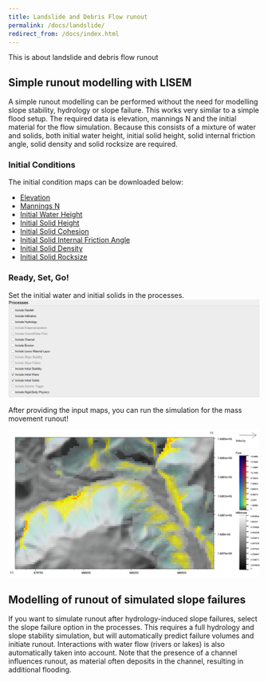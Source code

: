 ```yaml
---
title: Landslide and Debris Flow runout
permalink: /docs/landslide/
redirect_from: /docs/index.html
---
```


This is about landslide and debris flow runout

## Simple runout modelling with LISEM
A simple runout modelling can be performed without the need for modelling slope stability, hydrology or slope failure.
This works very similar to a simple flood setup. 
The required data is elevation, mannings N and the initial material for the flow simulation.
Because this consists of a mixture of water and solids, both initial water height, initial solid height, solid internal friction angle, solid density and solid rocksize are required.

### Initial Conditions
The initial condition maps can be downloaded below:

* [Elevation](https://sourceforge.net/projects/lisem/files/LISEM%20%28beta%20release%20new%20software%29/ExampleGeoData/GrandBay/dem.map/download)
* [Mannings N](https://sourceforge.net/projects/lisem/files/LISEM%20%28beta%20release%20new%20software%29/ExampleGeoData/GrandBay/n.map/download)
* [Initial Water Height](https://sourceforge.net/projects/lisem/files/LISEM%20%28beta%20release%20new%20software%29/ExampleGeoData/GrandBay/initialfh.map/download)
* [Initial Solid Height](https://sourceforge.net/projects/lisem/files/LISEM%20%28beta%20release%20new%20software%29/ExampleGeoData/GrandBay/initialsh.map/download)
* [Initial Solid Cohesion](https://sourceforge.net/projects/lisem/files/LISEM%20%28beta%20release%20new%20software%29/ExampleGeoData/GrandBay/initialscohesion.map/download)
* [Initial Solid Internal Friction Angle](https://sourceforge.net/projects/lisem/files/LISEM%20%28beta%20release%20new%20software%29/ExampleGeoData/GrandBay/initialsifa.map/download)
* [Initial Solid Density](https://sourceforge.net/projects/lisem/files/LISEM%20%28beta%20release%20new%20software%29/ExampleGeoData/GrandBay/initialsd.map/download)
* [Initial Solid Rocksize](https://sourceforge.net/projects/lisem/files/LISEM%20%28beta%20release%20new%20software%29/ExampleGeoData/GrandBay/initialsrocksize.map/download)

### Ready, Set, Go!
Set the initial water and initial solids in the processes.
![Model](/assets/img/model_processes4.png)

After providing the input maps, you can run the simulation for the mass movement runout!

![Model](/assets/img/model_runout.png)

## Modelling of runout of simulated slope failures

If you want to simulate runout after hydrology-induced slope failures, select the slope failure option in the processes.
This requires a full hydrology and slope stability simulation, but will automatically predict failure volumes and initiate runout.
Interactions with water flow (rivers or lakes) is also automatically taken into account.
Note that the presence of a channel influences runout, as material often deposits in the channel, resulting in additional flooding.